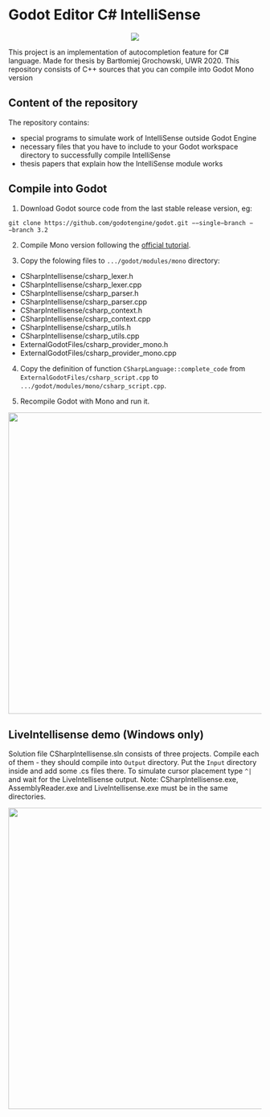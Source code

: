 # Godot Editor C# IntelliSense

<center>
<img src="https://upload.wikimedia.org/wikipedia/commons/thumb/5/5a/Godot_logo.svg/320px-Godot_logo.svg.png" />
</center>

This project is an implementation of autocompletion feature for C# language. Made for thesis by Bartłomiej Grochowski, UWR 2020. This repository consists of C++ sources that you can compile into Godot Mono version

## Content of the repository
The repository contains:
* special programs to simulate work of IntelliSense outside Godot Engine
* necessary files that you have to include to your Godot workspace directory to successfully compile IntelliSense
* thesis papers that explain how the IntelliSense module works

## Compile into Godot

1. Download Godot source code from the last stable release version, eg:
```
git clone https://github.com/godotengine/godot.git −−single−branch −−branch 3.2
```

2. Compile Mono version following the <a href="https://docs.godotengine.org/en/stable/development/compiling/index.html">official tutorial</a>.

3. Copy the folowing files to `.../godot/modules/mono` directory:
* CSharpIntellisense/csharp_lexer.h
* CSharpIntellisense/csharp_lexer.cpp
* CSharpIntellisense/csharp_parser.h
* CSharpIntellisense/csharp_parser.cpp
* CSharpIntellisense/csharp_context.h
* CSharpIntellisense/csharp_context.cpp
* CSharpIntellisense/csharp_utils.h
* CSharpIntellisense/csharp_utils.cpp
* ExternalGodotFiles/csharp_provider_mono.h
* ExternalGodotFiles/csharp_provider_mono.cpp 

4. Copy the definition of function `CSharpLanguage::complete_code` from `ExternalGodotFiles/csharp_script.cpp` to `.../godot/modules/mono/csharp_script.cpp`.

5. Recompile Godot with Mono and run it.

<a href="https://i.imgur.com/HvjIP1J.jpg"><img src="https://i.imgur.com/HvjIP1J.jpg" width="600"></a>


## LiveIntellisense demo (Windows only)
Solution file CSharpIntellisense.sln consists of three projects. Compile each of them - they should compile into `Output` directory. Put the `Input` directory inside and add some .cs files there. To simulate cursor placement type `^|` and wait for the LiveIntellisense output. Note: CSharpIntellisense.exe, AssemblyReader.exe and LiveIntellisense.exe must be in the same directories.

<a href="https://i.imgur.com/hmwaldy.jpg"><img src="https://i.imgur.com/hmwaldy.jpg" width="600"></a>
